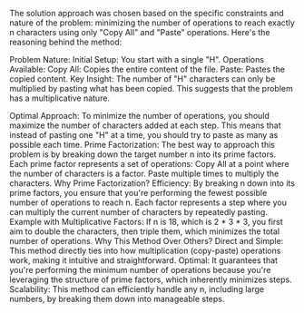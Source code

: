 The solution approach was chosen based on the specific constraints and nature of the problem: minimizing the number of operations to reach exactly n characters using only "Copy All" and "Paste" operations. Here's the reasoning behind the method:

Problem Nature:
Initial Setup: You start with a single "H".
Operations Available:
Copy All: Copies the entire content of the file.
Paste: Pastes the copied content.
Key Insight:
The number of "H" characters can only be multiplied by pasting what has been copied. This suggests that the problem has a multiplicative nature.

Optimal Approach:
To minimize the number of operations, you should maximize the number of characters added at each step. This means that instead of pasting one "H" at a time, you should try to paste as many as possible each time.
Prime Factorization: The best way to approach this problem is by breaking down the target number n into its prime factors. Each prime factor represents a set of operations:
Copy All at a point where the number of characters is a factor.
Paste multiple times to multiply the characters.
Why Prime Factorization?
Efficiency: By breaking n down into its prime factors, you ensure that you're performing the fewest possible number of operations to reach n. Each factor represents a step where you can multiply the current number of characters by repeatedly pasting.
Example with Multiplicative Factors: If n is 18, which is 2 * 3 * 3, you first aim to double the characters, then triple them, which minimizes the total number of operations.
Why This Method Over Others?
Direct and Simple: This method directly ties into how multiplication (copy-paste) operations work, making it intuitive and straightforward.
Optimal: It guarantees that you're performing the minimum number of operations because you're leveraging the structure of prime factors, which inherently minimizes steps.
Scalability: This method can efficiently handle any n, including large numbers, by breaking them down into manageable steps.

